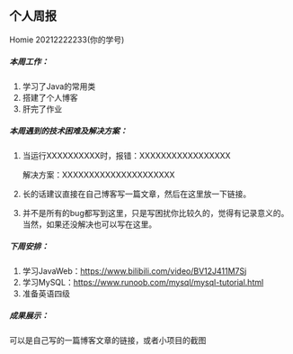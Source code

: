 ## 个人周报

Homie 20212222233(你的学号)



##### 本周工作：

1. 学习了Java的常用类
2. 搭建了个人博客
3. 肝完了作业

##### 本周遇到的技术困难及解决方案：

1. 当运行XXXXXXXXXX时，报错：XXXXXXXXXXXXXXXXX

   解决方案：XXXXXXXXXXXXXXXXXXXXX

2. 长的话建议直接在自己博客写一篇文章，然后在这里放一下链接。

3. 并不是所有的bug都写到这里，只是写困扰你比较久的，觉得有记录意义的。当然，如果还没解决也可以写在这里。

##### 下周安排：

1. 学习JavaWeb：https://www.bilibili.com/video/BV12J411M7Sj
2. 学习MySQL：https://www.runoob.com/mysql/mysql-tutorial.html
3. 准备英语四级

##### 成果展示：

可以是自己写的一篇博客文章的链接，或者小项目的截图